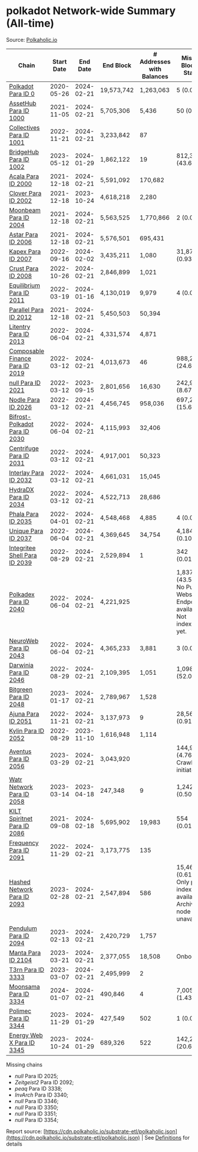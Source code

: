 # polkadot Network-wide Summary (All-time)

Source: [Polkaholic.io](https://polkaholic.io)


| Chain            | Start Date | End Date | End Block | # Addresses with Balances | Missing Blocks / Status |
| ---------------- | ---------- | ---------| --------- | ------------------------- | ----------------------- |
| [Polkadot Para ID 0](/polkadot/0-polkadot) | 2020-05-26 | 2024-02-21 | 19,573,742 |  1,263,063 | 5 (0.00%)  |
| [AssetHub Para ID 1000](/polkadot/1000-assethub) | 2021-11-05 | 2024-02-21 | 5,705,306 |  5,436 | 50 (0.00%)  |
| [Collectives Para ID 1001](/polkadot/1001-collectives) | 2022-11-21 | 2024-02-21 | 3,233,842 |  87 |    |
| [BridgeHub Para ID 1002](/polkadot/1002-bridgehub) | 2023-05-12 | 2024-01-29 | 1,862,122 |  19 | 812,302 (43.62%)  |
| [Acala Para ID 2000](/polkadot/2000-acala) | 2021-12-18 | 2024-02-21 | 5,591,092 |  170,682 |    |
| [Clover Para ID 2002](/polkadot/2002-clover) | 2021-12-18 | 2023-10-24 | 4,618,218 |  2,280 |    |
| [Moonbeam Para ID 2004](/polkadot/2004-moonbeam) | 2021-12-18 | 2024-02-21 | 5,563,525 |  1,770,866 | 2 (0.00%)  |
| [Astar Para ID 2006](/polkadot/2006-astar) | 2021-12-18 | 2024-02-21 | 5,576,501 |  695,431 |    |
| [Kapex Para ID 2007](/polkadot/2007-kapex) | 2022-09-16 | 2024-02-02 | 3,435,211 |  1,080 | 31,872 (0.93%)  |
| [Crust Para ID 2008](/polkadot/2008-crust) | 2022-10-26 | 2024-02-21 | 2,846,899 |  1,021 |    |
| [Equilibrium Para ID 2011](/polkadot/2011-equilibrium) | 2022-03-19 | 2024-01-16 | 4,130,019 |  9,979 | 4 (0.00%)  |
| [Parallel Para ID 2012](/polkadot/2012-parallel) | 2021-12-18 | 2024-02-21 | 5,450,503 |  50,394 |    |
| [Litentry Para ID 2013](/polkadot/2013-litentry) | 2022-06-04 | 2024-02-21 | 4,331,574 |  4,871 |    |
| [Composable Finance Para ID 2019](/polkadot/2019-composable) | 2022-03-12 | 2024-02-21 | 4,013,673 |  46 | 988,228 (24.62%)  |
| [null Para ID 2021](/polkadot/2021-efinity) | 2022-03-12 | 2023-09-15 | 2,801,656 |  16,630 | 242,949 (8.67%)  |
| [Nodle Para ID 2026](/polkadot/2026-nodle) | 2022-03-12 | 2024-02-21 | 4,456,745 |  958,036 | 697,249 (15.64%)  |
| [Bifrost-Polkadot Para ID 2030](/polkadot/2030-bifrost) | 2022-06-04 | 2024-02-21 | 4,115,993 |  32,406 |    |
| [Centrifuge Para ID 2031](/polkadot/2031-centrifuge) | 2022-03-12 | 2024-02-21 | 4,917,001 |  50,323 |    |
| [Interlay Para ID 2032](/polkadot/2032-interlay) | 2022-03-12 | 2024-02-21 | 4,661,031 |  15,045 |    |
| [HydraDX Para ID 2034](/polkadot/2034-hydradx) | 2022-03-12 | 2024-02-21 | 4,522,713 |  28,686 |    |
| [Phala Para ID 2035](/polkadot/2035-phala) | 2022-04-01 | 2024-02-21 | 4,548,468 |  4,885 | 4 (0.00%)  |
| [Unique Para ID 2037](/polkadot/2037-unique) | 2022-06-04 | 2024-02-21 | 4,369,645 |  34,754 | 4,184 (0.10%)  |
| [Integritee Shell Para ID 2039](/polkadot/2039-integritee) | 2022-08-29 | 2024-02-21 | 2,529,894 |  1 | 342 (0.01%)  |
| [Polkadex Para ID 2040](/polkadot/2040-polkadex) | 2022-06-04 | 2024-02-21 | 4,221,925 |   | 1,837,152 (43.51%) No Public Websocket Endpoint available: Not indexing yet. |
| [NeuroWeb Para ID 2043](/polkadot/2043-neuroweb) | 2022-06-04 | 2024-02-21 | 4,365,233 |  3,881 | 3 (0.00%)  |
| [Darwinia Para ID 2046](/polkadot/2046-darwinia) | 2022-08-29 | 2024-02-21 | 2,109,395 |  1,051 | 1,098,047 (52.06%)  |
| [Bitgreen Para ID 2048](/polkadot/2048-bitgreen) | 2023-01-17 | 2024-02-21 | 2,789,967 |  1,528 |    |
| [Ajuna Para ID 2051](/polkadot/2051-ajuna) | 2022-11-21 | 2024-02-21 | 3,137,973 |  9 | 28,565 (0.91%)  |
| [Kylin Para ID 2052](/polkadot/2052-kylin) | 2022-08-29 | 2023-11-10 | 1,616,948 |  1,114 |    |
| [Aventus Para ID 2056](/polkadot/2056-aventus) | 2023-03-29 | 2024-02-21 | 3,043,920 |   | 144,921 (4.76%) Crawling initiated |
| [Watr Network Para ID 2058](/polkadot/2058-watr) | 2023-03-14 | 2023-04-18 | 247,348 |  9 | 1,242 (0.50%)  |
| [KILT Spiritnet Para ID 2086](/polkadot/2086-kilt) | 2021-09-08 | 2024-02-18 | 5,695,902 |  19,983 | 554 (0.01%)  |
| [Frequency Para ID 2091](/polkadot/2091-frequency) | 2022-11-29 | 2024-02-21 | 3,173,775 |  135 |    |
| [Hashed Network Para ID 2093](/polkadot/2093-hashed) | 2023-02-28 | 2024-02-21 | 2,547,894 |  586 | 15,464 (0.61%) Only partial index available: Archive node unavailable |
| [Pendulum Para ID 2094](/polkadot/2094-pendulum) | 2023-02-13 | 2024-02-21 | 2,420,729 |  1,757 |    |
| [Manta Para ID 2104](/polkadot/2104-manta) | 2023-03-21 | 2024-02-21 | 2,377,055 |  18,508 |   Onboarding |
| [T3rn Para ID 3333](/polkadot/3333-t3rn) | 2023-03-07 | 2024-02-21 | 2,495,999 |  2 |    |
| [Moonsama Para ID 3334](/polkadot/3334-moonsama) | 2024-01-07 | 2024-02-21 | 490,846 |  4 | 7,005 (1.43%)  |
| [Polimec Para ID 3344](/polkadot/3344-polimec) | 2023-11-29 | 2024-01-29 | 427,549 |  502 | 1 (0.00%)  |
| [Energy Web X Para ID 3345](/polkadot/3345-energywebx) | 2023-10-24 | 2024-01-29 | 689,326 |  522 | 142,272 (20.64%)  |

Missing chains


* *null* Para ID 2025; 
* *Zeitgeist2* Para ID 2092; 
* *peaq* Para ID 3338; 
* *InvArch* Para ID 3340; 
* *null* Para ID 3346; 
* *null* Para ID 3350; 
* *null* Para ID 3351; 
* *null* Para ID 3354; 

Report source: [https://cdn.polkaholic.io/substrate-etl/polkaholic.json](https://cdn.polkaholic.io/substrate-etl/polkaholic.json) | See [Definitions](/DEFINITIONS.md) for details
